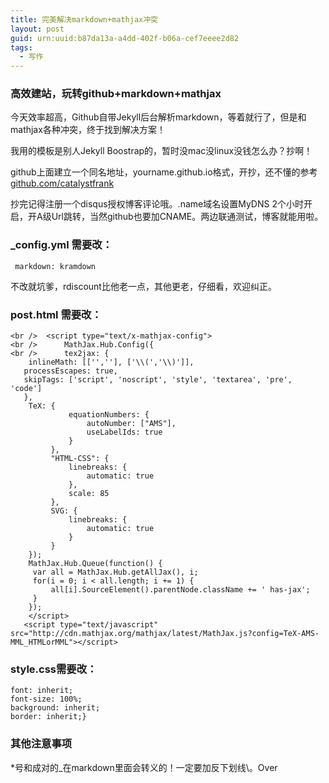 ```yaml
---
title: 完美解决markdown+mathjax冲突
layout: post
guid: urn:uuid:b87da13a-a4dd-402f-b06a-cef7eeee2d82
tags:
  - 写作
---
```



### 高效建站，玩转github+markdown+mathjax

今天效率超高，Github自带Jekyll后台解析markdown，等着就行了，但是和mathjax各种冲突，终于找到解决方案！

我用的模板是别人Jekyll Boostrap的，暂时没mac没linux没钱怎么办？抄啊！

github上面建立一个同名地址，yourname.github.io格式，开抄，还不懂的参考[github.com/catalystfrank](http://github.com/catalystfrank)

抄完记得注册一个disqus授权博客评论哦。.name域名设置MyDNS 2个小时开启，开A级Url跳转，当然github也要加CNAME。两边联通测试，博客就能用啦。

### \_config.yml 需要改：

<pre><code> markdown: kramdown </code></pre>

不改就坑爹，rdiscount比他老一点，其他更老，仔细看，欢迎纠正。

### post.html 需要改：

```
<br />  <script type="text/x-mathjax-config">
<br />  	MathJax.Hub.Config({
<br />  	tex2jax: {
    inlineMath: [['',''], ['\\(','\\)']],
   processEscapes: true,
   skipTags: ['script', 'noscript', 'style', 'textarea', 'pre', 'code']
   },
 	TeX: {
             equationNumbers: {
                 autoNumber: ["AMS"],
                 useLabelIds: true
             }
         },
         "HTML-CSS": {
             linebreaks: {
                 automatic: true
             },
             scale: 85
         },
         SVG: {
             linebreaks: {
                 automatic: true
             }
         }
 	});
 	MathJax.Hub.Queue(function() {
     var all = MathJax.Hub.getAllJax(), i;
     for(i = 0; i < all.length; i += 1) {
         all[i].SourceElement().parentNode.className += ' has-jax';
     }
 	});
 	</script>
   <script type="text/javascript" src="http://cdn.mathjax.org/mathjax/latest/MathJax.js?config=TeX-AMS-MML_HTMLorMML"></script>
```

### style.css需要改：

```code.has-jax {
font: inherit; 
font-size: 100%; 
background: inherit; 
border: inherit;}
```

### 其他注意事项

\*号和成对的\_在markdown里面会转义的！一定要加反下划线\\。Over
